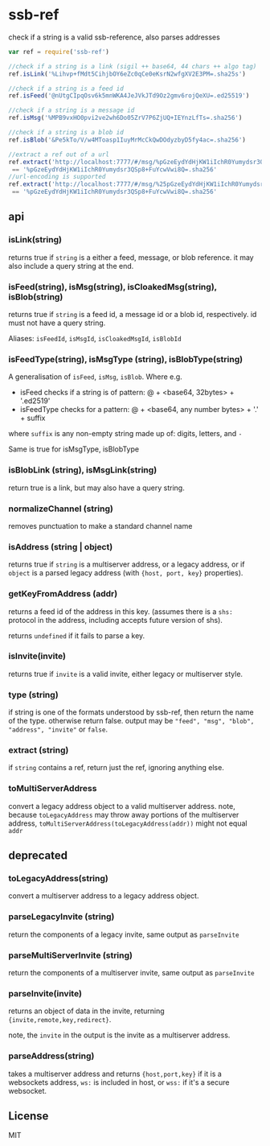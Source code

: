 # ssb-ref

check if a string is a valid ssb-reference, also parses addresses

``` js
var ref = require('ssb-ref')

//check if a string is a link (sigil ++ base64, 44 chars ++ algo tag)
ref.isLink('%Lihvp+fMdt5CihjbOY6eZc0qCe0eKsrN2wfgXV2E3PM=.sha25s')

//check if a string is a feed id
ref.isFeed('@nUtgCIpqOsv6k5mnWKA4JeJVkJTd9Oz2gmv6rojQeXU=.ed25519')

//check if a string is a message id
ref.isMsg('%MPB9vxHO0pvi2ve2wh6Do05ZrV7P6ZjUQ+IEYnzLfTs=.sha256')

//check if a string is a blob id
ref.isBlob('&Pe5kTo/V/w4MToasp1IuyMrMcCkQwDOdyzbyD5fy4ac=.sha256')

//extract a ref out of a url
ref.extract('http://localhost:7777/#/msg/%pGzeEydYdHjKW1iIchR0Yumydsr3QSp8+FuYcwVwi8Q=.sha256?foo=bar')
 == '%pGzeEydYdHjKW1iIchR0Yumydsr3QSp8+FuYcwVwi8Q=.sha256'
//url-encoding is supported
ref.extract('http://localhost:7777/#/msg/%25pGzeEydYdHjKW1iIchR0Yumydsr3QSp8%2BFuYcwVwi8Q%3D.sha256?foo=bar')
 == '%pGzeEydYdHjKW1iIchR0Yumydsr3QSp8+FuYcwVwi8Q=.sha256'
```

## api

### isLink(string)

returns true if `string` is a either a feed, message, or blob reference.
it may also include a query string at the end.

### isFeed(string), isMsg(string), isCloakedMsg(string), isBlob(string)

returns true if `string` is a feed id, a message id or a blob id,
respectively. id must not have a query string.

Aliases: `isFeedId`, `isMsgId`, `isCloakedMsgId`, `isBlobId`

### isFeedType(string), isMsgType (string), isBlobType(string)

A generalisation of `isFeed`, `isMsg`, `isBlob`.
Where e.g.
- isFeed checks if a string is of pattern: @ + <base64, 32bytes> + '.ed2519'
- isFeedType checks for a pattern: @ + <base64, any number bytes> + '.' + suffix

where `suffix` is any non-empty string made up of: digits, letters, and `-`

Same is true for isMsgType, isBlobType

### isBlobLink (string), isMsgLink(string)

return true is a link, but may also have a query string.

### normalizeChannel (string)

removes punctuation to make a standard channel name

### isAddress (string | object)

returns true if `string` is a multiserver address,
or a legacy address, or if `object` is a parsed legacy address
(with `{host, port, key}` properties).

### getKeyFromAddress (addr)

returns a feed id of the address in this key.
(assumes there is a `shs:` protocol in the address,
including accepts future version of shs).

returns `undefined` if it fails to parse a key.

### isInvite(invite)

returns true if `invite` is a valid invite, either legacy or
multiserver style.

### type (string)

if string is one of the formats understood by ssb-ref, then
return the name of the type. otherwise return false.
output may be `"feed", "msg", "blob", "address", "invite"` or `false`.

### extract (string)

if `string` contains a ref, return just the ref,
ignoring anything else.


### toMultiServerAddress

convert a legacy address object to a valid multiserver address.
note, because `toLegacyAddress` may throw away portions of the
multiserver address, `toMultiServerAddress(toLegacyAddress(addr))`
might not equal `addr`

## deprecated

### toLegacyAddress(string)

convert a multiserver address to a legacy address object.


### parseLegacyInvite (string)

return the components of a legacy invite, same output
as `parseInvite`

### parseMultiServerInvite (string)

return the components of a multiserver invite, same output
as `parseInvite`

### parseInvite(invite)

returns an object of data in the invite, returning `{invite,remote,key,redirect}`.

note, the `invite` in the output is the invite as a multiserver
address.

### parseAddress(string)

takes a multiserver address and returns `{host,port,key}`
if it is a websockets address, `ws:` is included in host,
or `wss:` if it's a secure websocket.

## License

MIT

